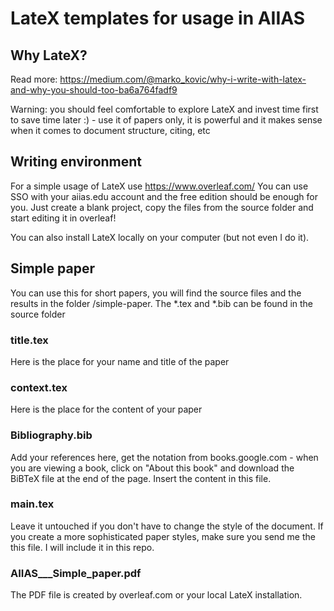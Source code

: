 # LateX templates for usage in AIIAS

## Why LateX?

Read more: https://medium.com/@marko_kovic/why-i-write-with-latex-and-why-you-should-too-ba6a764fadf9

Warning: you should feel comfortable to explore LateX and invest time first to save time later :) - use it of papers only, it is powerful and it makes sense when it comes to document structure, citing, etc

## Writing environment

For a simple usage of LateX use https://www.overleaf.com/ You can use SSO with your aiias.edu account and the free edition should be enough for you. Just create a blank project, copy the files from the source folder and start editing it in overleaf!

You can also install LateX locally on your computer (but not even I do it).

## Simple paper

You can use this for short papers, you will find the source files and the results in the folder /simple-paper. The *.tex and *.bib can be found in the source folder

### title.tex

Here is the place for your name and title of the paper

### context.tex

Here is the place for the content of your paper

### Bibliography.bib

Add your references here, get the notation from books.google.com - when you are viewing a book, click on "About this book" and download the BiBTeX file at the end of the page. Insert the content in this file.

### main.tex

Leave it untouched if you don't have to change the style of the document. If you create a more sophisticated paper styles, make sure you send me the this file. I will include it in this repo.

### AIIAS___Simple_paper.pdf

The PDF file is created by overleaf.com or your local LateX installation.

